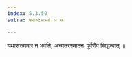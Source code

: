 ```yaml
---
index: 5.3.50
sutra: षष्ठाष्टमाभ्यां ञ च

---
```

 यथासंख्यमत्र न भवति, अन्यतरस्मादनः पूर्वेणैव सिद्धत्वात् ॥